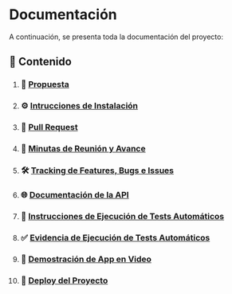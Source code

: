 # **Documentación**

A continuación, se presenta toda la documentación del proyecto:

## 📌 Contenido

1. ### 📜 **[Propuesta](./proposal.md)**

2. ### ⚙️ **[Intrucciones de Instalación](./instructions/installation.md)**

3. ### 🔄 **[Pull Request](https://github.com/DSW-3k02-GGJM/TP-3k02-Berli-Gilardoni-Godoy-Jaca-Marquez-App/pull/10)**

4. ### 📝 **[Minutas de Reunión y Avance]()**

5. ### 🛠️ **[Tracking de Features, Bugs e Issues](https://github.com/DSW-3k02-GGJM/TP-3k02-Berli-Gilardoni-Godoy-Jaca-Marquez-App/issues?q=is%3Aissue)**

6. ### 🌐 **[Documentación de la API](./api/main/api.md)**

7. ### 🧪 **[Instrucciones de Ejecución de Tests Automáticos](./instructions/tests.md)**

8. ### ✅ **[Evidencia de Ejecución de Tests Automáticos]()**

9. ### 🎥 **[Demostración de App en Video](https://drive.google.com/file/d/1V7XDtPzFNP-IRHC_MbFIxB4G2CH9TUK0/view)**

10. ### 🚀 **[Deploy del Proyecto]()**
